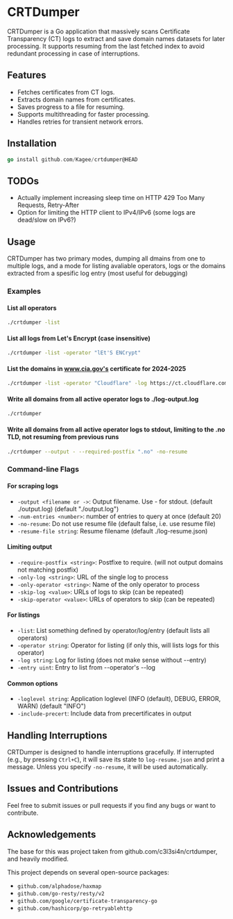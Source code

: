 # CRTDumper

CRTDumper is a Go application that massively scans Certificate Transparency (CT) logs to extract and save domain names datasets for later processing. It supports resuming from the last fetched index to avoid redundant processing in case of interruptions.

## Features

- Fetches certificates from CT logs.
- Extracts domain names from certificates.
- Saves progress to a file for resuming.
- Supports multithreading for faster processing.
- Handles retries for transient network errors.

## Installation

```go
go install github.com/Kagee/crtdumper@HEAD 
```

## TODOs
* Actually implement increasing sleep time on HTTP 429 Too Many Requests, Retry-After
* Option for limiting the HTTP client to IPv4/IPv6 (some logs are dead/slow on IPv6?)

## Usage

CRTDumper has two primary modes, dumping all dmains from one to multiple logs, and
a mode for listing avaliable operators, logs or the domains extracted from a spesific
log entry (most useful for debugging)

### Examples

#### List all operators
```sh
./crtdumper -list
```

#### List all logs from Let's Encrypt (case insensitive)
```sh
./crtdumper -list -operator "lEt'S ENCrypt"
```

#### List the domains in www.cia.gov's certificate for 2024-2025
```sh
./crtdumper -list -operator "Cloudflare" -log https://ct.cloudflare.com/logs/nimbus2025 --entry 38779142
```

#### Write all domains from all active operator logs to ./log-output.log
```sh
./crtdumper
```

#### Write all domains from all active operator logs to stdout, limiting to the .no TLD, not resuming from previous runs
```sh
./crtdumper --output - --required-postfix ".no" -no-resume
```

### Command-line Flags
#### For scraping logs
- `-output <filename or ->`:
        Output filename. Use - for stdout. (default ./output.log) (default "./output.log")
- `-num-entries <number>`:
        number of entries to query at once (default 20)
- `-no-resume`:
        Do not use resume file (default false, i.e. use resume file)
- `-resume-file string`:
        Resume filename (default ./log-resume.json)

#### Limiting output
- `-require-postfix <string>`:
        Postfixe to require. (will not output domains not matching postfix)
- `-only-log <string>`:
        URL of the single log to process
- `-only-operator <string>`:
        Name of the only operator to process
- `-skip-log <value>`:
        URLs of logs to skip (can be repeated)
- `-skip-operator <value>`:
        URLs of operators to skip (can be repeated)

#### For listings
- `-list`:
        List something defined by operator/log/entry (default lists all operators)
- `-operator string`:
        Operator for listing (if only this, will lists logs for this operator)
- `-log string`:
        Log for listing (does not make sense without --entry)
- `-entry uint`:
        Entry to list from --operator's --log

#### Common options
- `-loglevel string`:
        Application loglevel (INFO (default), DEBUG, ERROR, WARN) (default "INFO")
- `-include-precert`:
        Include data from precertificates in output

## Handling Interruptions

CRTDumper is designed to handle interruptions gracefully. If interrupted (e.g., by
pressing `Ctrl+C`), it will save its state to `log-resume.json` and print a message. 
Unless you specify `-no-resume`, it will be used automatically.

## Issues and Contributions

Feel free to submit issues or pull requests if you find any bugs or want to contribute.

## Acknowledgements

The base for this was project taken from github.com/c3l3si4n/crtdumper, and heavily modified.

This project depends on several open-source packages:

- `github.com/alphadose/haxmap`
- `github.com/go-resty/resty/v2`
- `github.com/google/certificate-transparency-go`
- `github.com/hashicorp/go-retryablehttp`

